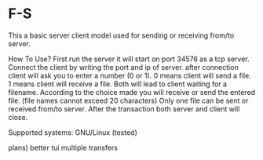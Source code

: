 # F-S
This a basic server client model used for sending or receiving from/to server.

How To Use?
First run the server it will start on port 34576 as a tcp server.
Connect the client by writing the port and ip of server.
after connection client will ask you to enter a number (0 or 1).
0 means client will send a file. 1 means client will receive a file.
Both will lead to client waiting for a filename.
According to the choice made you will receive or send the entered file. (file names cannot exceed 20 characters)
Only one file can be sent or received from/to server. After the transaction both server and client will close.

Supported systems:
GNU/Linux (tested)

plans)
better tui
multiple transfers
